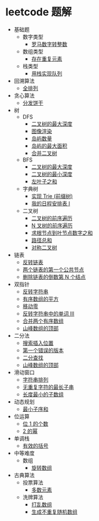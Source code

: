 # leetcode 题解

- 基础题
  - 数字类型
    - [罗马数字转整数](/magic-code/leetcode/romanToInt.md)
  - 数组类型
    - [存在重复元素](/magic-code/leetcode/contains-duplicate.md)
  - 栈类型
    - [用栈实现队列](/magic-code/leetcode/queue-using-stacks.md)
- 回溯算法
  - [全排列](/magic-code/leetcode/permutations.md)
- 贪心算法
  - [分发饼干](/magic-code/leetcode/assign-cookies.md)
- 树
  - DFS
    - [二叉树的最大深度](/magic-code/leetcode/tree-maxDepth-dfs.md)
    - [图像渲染](/magic-code/leetcode/flood-fill.md)
    - [岛屿数量](/magic-code/leetcode/num-of-lands.md)
    - [岛屿的最大面积](/magic-code/leetcode/max-area-of-island.md)
    - [合并二叉树](/magic-code/leetcode/merge-two-binary-trees.md)
  - BFS
    - [二叉树的最大深度](/magic-code/leetcode/tree-maxDepth-bfs.md)
    - [二叉树的最小深度](/magic-code/leetcode/tree-minDepth.md)
    - [左叶子之和](/magic-code/leetcode/sum-of-left-leaves.md)
  - 字典树
    - [实现 Trie (前缀树)](/magic-code/leetcode/trie.md)
    - [我的日程安排表 I](/magic-code/leetcode/my-calendar-1.md)
  - 二叉树
    - [二叉树的前序遍历](/magic-code/leetcode/tree-preorder-traversal.md)
    - [N 叉树的前序遍历](/magic-code/leetcode/n-tree-preorder-traversal.md)
    - [求根节点到叶节点数字之和](/magic-code/leetcode/sum-root-to-leaf-number.md)
    - [路径总和](/magic-code/leetcode/path-sum.md)
    - [对称二叉树](/magic-code/leetcode/symmetric-tree.md)
- 链表
  - [反转链表](/magic-code/leetcode/reverse-list.md)
  - [两个链表的第一个公共节点](/magic-code/leetcode/get-intersection-node.md)
  - [删除链表的倒数第 N 个结点](/magic-code/leetcode/remove-nth-from-end.md)
- 双指针
  - [反转字符串](/magic-code/leetcode/reverse-string.md)
  - [有序数组的平方](/magic-code/leetcode/squares-of-a-sorted-array.md)
  - [移动零](/magic-code/leetcode/move-zeroes.md)
  - [反转字符串中的单词 III](/magic-code/leetcode/reverse-words-in-a-string-iii.md)
  - [合并两个有序数组](/magic-code/leetcode/merge-sorted-array.md)
  - [山峰数组的顶部](/magic-code/leetcode/mountain-array.md)
- 二分法
  - [搜索插入位置](/magic-code/leetcode/search-insert.md)
  - [第一个错误的版本](/magic-code/leetcode/first-wrong-version.md)
  - [二分查找](/magic-code/leetcode/binary-search.md)
  - [山峰数组的顶部](/magic-code/leetcode/mountain-array.md)
- 滑动窗口
  - [字符串排列](/magic-code/leetcode/permutation-in-string.md)
  - [无重复字符的最长子串](/magic-code/leetcode/no-repeat-char.md)
  - [长度最小的子数组](/magic-code/leetcode/min-sub-array.md)
- 动态规划
  - [最小子序和](/magic-code/leetcode/maximum-subarray.md)
- 位运算
  - [位 1 的个数](/magic-code/leetcode/hamming-weight.md)
  - [2 的幂](/magic-code/leetcode/power-of-two.md)
- 单调栈
  - [有效的括号](/magic-code/leetcode/valid-parentheses.md)
- 中等难度
  - 数组
    - [旋转数组](/magic-code/leetcode/rotate-array.md)
- 古典算法
  - 投票算法
    - [多数元素](/magic-code/leetcode/marjority-element.md)
  - 洗牌算法
    - [打乱数组](/magic-code/leetcode/shuffle-nums.md)
    - [生成不重复随机数组](/magic-code/leetcode/get-random-array.md)
